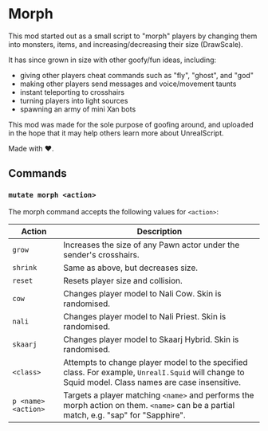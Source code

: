 # Morph

This mod started out as a small script to "morph" players by changing them into monsters, items, and increasing/decreasing their size (DrawScale).

It has since grown in size with other goofy/fun ideas, including:

* giving other players cheat commands such as "fly", "ghost", and "god"
* making other players send messages and voice/movement taunts
* instant teleporting to crosshairs
* turning players into light sources
* spawning an army of mini Xan bots

This mod was made for the sole purpose of goofing around, and uploaded in the hope that it may help others learn more about UnrealScript.

Made with ❤️.

## Commands

### `mutate morph <action>`
The morph command accepts the following values for `<action>`:

| Action              | Description                                                                                                                                        |
| ---                 | ---                                                                                                                                                |
| `grow`              | Increases the size of any Pawn actor under the sender's crosshairs.                                                                                |
| `shrink`            | Same as above, but decreases size.                                                                                                                 |
| `reset`             | Resets player size and collision.                                                                                                                  |
| `cow`               | Changes player model to Nali Cow. Skin is randomised.                                                                                              |
| `nali`              | Changes player model to Nali Priest. Skin is randomised.                                                                                           |
| `skaarj`            | Changes player model to Skaarj Hybrid. Skin is randomised.                                                                                         |
| `<class>`           | Attempts to change player model to the specified class. For example, `UnrealI.Squid` will change to Squid model. Class names are case insensitive. |
| `p <name> <action>` | Targets a player matching `<name>` and performs the morph action on them. `<name>` can be a partial match, e.g. "sap" for "Sapphire".              |
